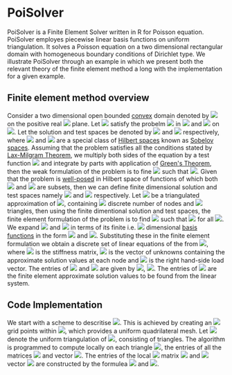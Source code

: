 # PoiSolver
PoiSolver is a Finite Element Solver written in R for Poisson equation. PoiSolver employes piecewise linear basis functions on uniform triangulation. It solves a Poisson equation on a two dimensional rectangular domain with homogeneous boundary conditions of Dirichlet type. We illustrate PoiSolver through an example in which we present both the relevant theory of the finite element method a long with the implementation for a given example.
## Finite element method overview
Consider a two dimensional open bounded [convex](https://en.wikipedia.org/wiki/Convex_set) domain denoted by <img src="https://latex.codecogs.com/svg.latex?\Large&space;\Omega\subset\mathbb{R}^2"/> on the positive real <img src="https://latex.codecogs.com/svg.latex?\Large&space;x-y"/> plane. Let <img src="https://latex.codecogs.com/svg.latex?\Large&space;u(x,y)"/> satisfy the probelm <img src="https://latex.codecogs.com/svg.latex?\Large&space;\Delta\,u(x,y)=f(x,y)"/> in <img src="https://latex.codecogs.com/svg.latex?\Large&space;\Omega"/> and <img src="https://latex.codecogs.com/svg.latex?\Large&space;u(x,y)=0"/> on <img src="https://latex.codecogs.com/svg.latex?\Large&space;\partial\Omega"/>. Let the solution and test spaces be denoted by <img src="https://latex.codecogs.com/svg.latex?\Large&space;H^1_{\Omega}=\{w\in\,H^1:\|w(x,y)\|^2<\infty,\,\|\nabla\,w(x,y)\|^2<\infty\}"/> and <img src="https://latex.codecogs.com/svg.latex?\Large&space;H^1_{\Omega_0}=\{w\in\,H^1:\,w(x,y)=0,\;\,x,y\in\partial\Omega\}"/> respectively, where <img src="https://latex.codecogs.com/svg.latex?\Large&space;H^1_{\Omega}"/> and <img src="https://latex.codecogs.com/svg.latex?\Large&space;H^1_{\Omega_0}"/> are a special class of [Hilbert spaces](https://en.wikipedia.org/wiki/Hilbert_space) known as [Sobelov spaces](https://en.wikipedia.org/wiki/Hilbert_space). Assuming that the problem satisfies all the conditions stated by [Lax-Milgram Theorem](http://mathworld.wolfram.com/Lax-MilgramTheorem.html), we multiply both sides of the equation by a test function <img src="https://latex.codecogs.com/svg.latex?\Large&space;w(x,y)"/> and integrate by parts with application of [Green's Theorem](https://en.wikipedia.org/wiki/Green%27s_theorem), then the weak formulation of the problem is to fine <img src="https://latex.codecogs.com/svg.latex?\Large&space;u\in\,H^1"/> such that <img src="https://latex.codecogs.com/svg.latex?\Large&space;\int_{\Omega}\nabla\!u\cdot\nabla\!w\,d\Omega=\int_{\Omega}fw\,d\Omega"/>. Given that the problem is [well-posed](https://en.wikipedia.org/wiki/Well-posed_problem) in Hilbert space of functions of which both <img src="https://latex.codecogs.com/svg.latex?\Large&space;H^1_{\Omega}"/> and <img src="https://latex.codecogs.com/svg.latex?\Large&space;H^1_{\Omega_0}"/> are subsets, then we can define finite dimensional solution and test spaces namely <img src="https://latex.codecogs.com/svg.latex?\Large&space;V^h\subset\,H^1_{\Omega}"/> and <img src="https://latex.codecogs.com/svg.latex?\Large&space;V_0^h\subset\,H^1_{\Omega_0}"/> respectively. Let <img src="https://latex.codecogs.com/svg.latex?\Large&space;\Omega^h"/> be a triangulated approximation of <img src="https://latex.codecogs.com/svg.latex?\Large&space;\Omega"/>, containing <img src="https://latex.codecogs.com/svg.latex?\Large&space;N"/> discrete number of nodes and <img src="https://latex.codecogs.com/svg.latex?\Large&space;K"/> triangles, then using the finite dimentional solution and test spaces, the finite element formulation of the problem is to find <img src="https://latex.codecogs.com/svg.latex?\Large&space;u^h\in\,V^h"/> such that <img src="https://latex.codecogs.com/svg.latex?\Large&space;\int_{\Omega^h}\nabla\!u^h\cdot\nabla\!w^h\,d\Omega=\int_{\Omega^h}fw^h\,d\Omega"/> for all <img src="https://latex.codecogs.com/svg.latex?\Large&space;\,w^h\in\,V_0^h"/>.  We expand <img src="https://latex.codecogs.com/svg.latex?\Large&space;u^h"/> and <img src="https://latex.codecogs.com/svg.latex?\Large&space;w^h"/> in terms of its finite i.e. <img src="https://latex.codecogs.com/svg.latex?\Large&space;N"/> dimensional [basis functions](https://en.wikipedia.org/wiki/Basis_function) in the form <img src="https://latex.codecogs.com/svg.latex?\Large&space;u^h=\sum_{i=1}^N\,U_i\phi_i"/> and <img src="https://latex.codecogs.com/svg.latex?\Large&space;w^h=\sum_{j=1}^N\,\phi_j"/>. Substituting these in the finite element formulation we obtain a discrete set of linear equations of the from <img src="https://latex.codecogs.com/svg.latex?\Large&space;S\,U=L"/>, where <img src="https://latex.codecogs.com/svg.latex?\Large&space;S"/> is the stiffness matrix, <img src="https://latex.codecogs.com/svg.latex?\Large&space;U"/> is the vector of unknowns containing the approximate solution values at each node and <img src="https://latex.codecogs.com/svg.latex?\Large&space;L"/> is the right hand-side load vector. The entries of <img src="https://latex.codecogs.com/svg.latex?\Large&space;S"/> and <img src="https://latex.codecogs.com/svg.latex?\Large&space;L"/> are given by <img src="https://latex.codecogs.com/svg.latex?\Large&space;\[S\]_{i,j}=\int_{\Omega^h}\,\nabla\phi_i\cdot\nabla\phi_j\,d\Omega^h"/>, <img src="https://latex.codecogs.com/svg.latex?\Large&space;\[F\]_{j}=\int_{\Omega^h}\,f\phi_j\,d\Omega^h"/>. The entries of <img src="https://latex.codecogs.com/svg.latex?\Large&space;U"/> are the finite element approximate solution values to be found from the linear system. 
## Code Implementation
We start with a scheme to descritise  <img src="https://latex.codecogs.com/svg.latex?\Large&space;Omega"/>. This is achieved by creating an <img src="https://latex.codecogs.com/svg.latex?\Large&space;N\times\,N"/> grid points within <img src="https://latex.codecogs.com/svg.latex?\Large&space;\Omega"/>, which provides a uniform quadrilateral mesh. Let <img src="https://latex.codecogs.com/svg.latex?\Large&space;\mathcal{T}"/> denote the uniform triangulation of <img src="https://latex.codecogs.com/svg.latex?\Large&space;\Omega"/>, consisting of triangles. The algorithm is programmed to compute locally on each triangle <img src="https://latex.codecogs.com/svg.latex?\Large&space;K\in\mathcal{T}"/>, the entries of all the matrices <img src="https://latex.codecogs.com/svg.latex?\Large&space;S"/> and vector <img src="https://latex.codecogs.com/svg.latex?\Large&space;L"/>. The entries of the local <img src="https://latex.codecogs.com/svg.latex?\Large&space;3\times3"/> matrix <img src="https://latex.codecogs.com/svg.latex?\Large&space;S"/> and  <img src="https://latex.codecogs.com/svg.latex?\Large&space;3\times1"/> vector <img src="https://latex.codecogs.com/svg.latex?\Large&space;L"/> are constructed by the formulea <img src="https://latex.codecogs.com/svg.latex?\Large&space;\[S\]_{i,j}=\sum_{K}\int_{\Omega^h}\nabla\phi_i\cdot\nabla\phi_j\,d\Omega"/>  and <img src="https://latex.codecogs.com/svg.latex?\Large&space;\[L\]_j=\sum_K\int_{\Omega^h}f\phi_j\,d\Omega"/>.





